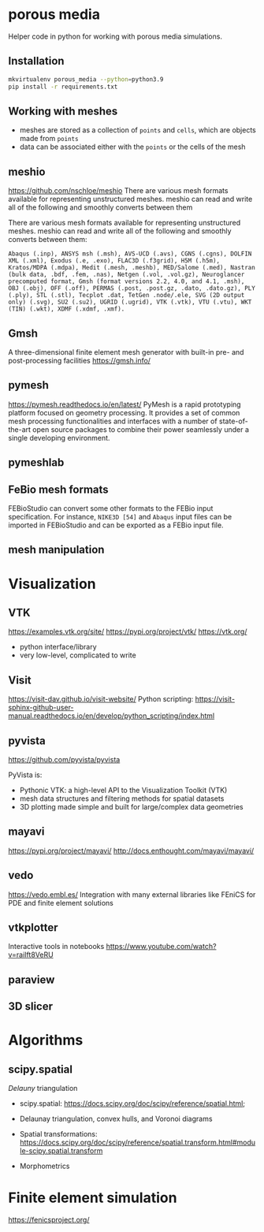 # porous media
Helper code in python for working with porous media simulations.

## Installation
```bash
mkvirtualenv porous_media --python=python3.9
pip install -r requirements.txt
```




## Working with meshes
- meshes are stored as a collection of `points` and `cells`, which are objects made from `points`
- data can be associated either with the `points` or the cells of the mesh

## meshio
https://github.com/nschloe/meshio
There are various mesh formats available for representing unstructured meshes. meshio can read and write all of the following and smoothly converts between them

There are various mesh formats available for representing unstructured meshes. meshio can read and write all of the following and smoothly converts between them:

    Abaqus (.inp), ANSYS msh (.msh), AVS-UCD (.avs), CGNS (.cgns), DOLFIN XML (.xml), Exodus (.e, .exo), FLAC3D (.f3grid), H5M (.h5m), Kratos/MDPA (.mdpa), Medit (.mesh, .meshb), MED/Salome (.med), Nastran (bulk data, .bdf, .fem, .nas), Netgen (.vol, .vol.gz), Neuroglancer precomputed format, Gmsh (format versions 2.2, 4.0, and 4.1, .msh), OBJ (.obj), OFF (.off), PERMAS (.post, .post.gz, .dato, .dato.gz), PLY (.ply), STL (.stl), Tecplot .dat, TetGen .node/.ele, SVG (2D output only) (.svg), SU2 (.su2), UGRID (.ugrid), VTK (.vtk), VTU (.vtu), WKT (TIN) (.wkt), XDMF (.xdmf, .xmf).


## Gmsh 
A three-dimensional finite element mesh generator with built-in pre- and post-processing facilities
https://gmsh.info/

## pymesh
https://pymesh.readthedocs.io/en/latest/
PyMesh is a rapid prototyping platform focused on geometry processing. It provides a set of common mesh processing functionalities and interfaces with a number of state-of-the-art open source packages to combine their power seamlessly under a single developing environment.

## pymeshlab

## FeBio mesh formats
FEBioStudio can convert some other formats to the FEBio input specification. For instance, `NIKE3D [54]` and `Abaqus` input files can be imported in FEBioStudio and can be exported as a FEBio input file.


## mesh manipulation

# Visualization

## VTK
https://examples.vtk.org/site/
https://pypi.org/project/vtk/
https://vtk.org/

- python interface/library
- very low-level, complicated to write

## Visit 
https://visit-dav.github.io/visit-website/
Python scripting:
https://visit-sphinx-github-user-manual.readthedocs.io/en/develop/python_scripting/index.html

## pyvista
https://github.com/pyvista/pyvista

PyVista is:

- Pythonic VTK: a high-level API to the Visualization Toolkit (VTK)
- mesh data structures and filtering methods for spatial datasets
- 3D plotting made simple and built for large/complex data geometries


## mayavi
https://pypi.org/project/mayavi/
http://docs.enthought.com/mayavi/mayavi/

## vedo
https://vedo.embl.es/
Integration with many external libraries like FEniCS for PDE and finite element solutions


## vtkplotter
Interactive tools in notebooks
https://www.youtube.com/watch?v=raiIft8VeRU

## paraview

## 3D slicer

# Algorithms
## scipy.spatial
*Delauny* triangulation
- scipy.spatial: https://docs.scipy.org/doc/scipy/reference/spatial.html; 

- Delaunay triangulation, convex hulls, and Voronoi diagrams
- Spatial transformations: https://docs.scipy.org/doc/scipy/reference/spatial.transform.html#module-scipy.spatial.transform

- Morphometrics

# Finite element simulation
https://fenicsproject.org/
